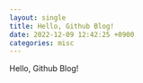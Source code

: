 ```yaml
---
layout: single
title: Hello, Github Blog!
date: 2022-12-09 12:42:25 +0900
categories: misc
---
```


Hello, Github Blog!
